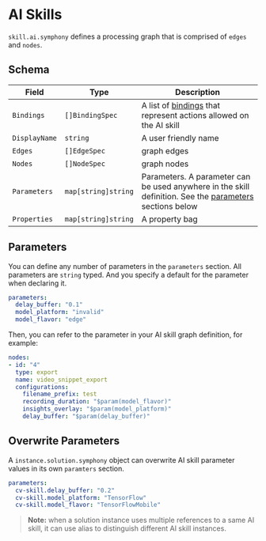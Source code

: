 # AI Skills

```skill.ai.symphony``` defines a processing graph that is comprised of ```edges``` and ```nodes```. 

## Schema
| Field | Type | Description |
|--------|--------|--------|
| ```Bindings```| ```[]BindingSpec``` | A list of [bindings](binding.md) that represent actions allowed on the AI skill | 
| ```DisplayName``` | ```string``` | A user friendly name |
| ```Edges``` | ```[]EdgeSpec``` | graph edges |
| ```Nodes``` | ```[]NodeSpec``` | graph nodes |
| ```Parameters``` | ```map[string]string``` | Parameters. A parameter can be used anywhere in the skill definition. See the [parameters](#parameters) sections below |
| ```Properties``` | ```map[string]string``` | A property bag |

## Parameters
You can define any number of parameters in the ```parameters``` section. All parameters are ```string``` typed. And you specify a default for the parameter when declaring it.
```yaml
parameters:   
  delay_buffer: "0.1"
  model_platform: "invalid"
  model_flavor: "edge"
```
Then, you can refer to the parameter in your AI skill graph definition, for example:
```yaml
nodes:
- id: "4"
  type: export
  name: video_snippet_export
  configurations:
    filename_prefix: test
    recording_duration: "$param(model_flavor)"
    insights_overlay: "$param(model_platform)"
    delay_buffer: "$param(delay_buffer)"  
```
## Overwrite Parameters
A ```instance.solution.symphony``` object can overwrite AI skill parameter values in its own ```paramters``` section.

```yaml
parameters:
  cv-skill.delay_buffer: "0.2"
  cv-skill.model_platform: "TensorFlow"
  cv-skill.model_flavor: "TensorFlowMobile"
```
>**Note:** when a solution instance uses multiple references to a same AI skill, it can use alias to distinguish different AI skill instances. 